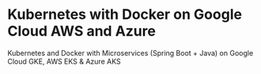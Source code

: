 # Kubernetes with Docker on Google Cloud AWS and Azure
 Kubernetes and Docker with Microservices (Spring Boot + Java) on Google Cloud GKE, AWS EKS & Azure AKS
